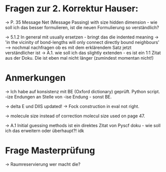 # Fragen zur 2. Korrektur Hauser: 
-> P. 35 Message Net (Message Passing) with size hidden dimension - wie soll ich das besser formulieren, ist die neuen Formulierung so verständlich? 

-> 5.1.2 In general mit usually ersetzen - bringt das die indented meaning
-> 'in the vicinity of bond-lengths will only connect directly bound neighbours' --> nochmal nachfragen ob es mit dem erklärendem Satz jetzt verständlicher ist 
-> A.1. wie soll ich das slightly extenden - es ist ein 1:1 Zitat aus der Doku. Die ist eben mal nicht länger (zumindest momentan nicht!)

# Anmerkungen
-> Ich habe auf konsistenz mit BE (Oxford dictionary) geprüft. Python script. -ize Endungen an Stelle von -ise Endung - sonst BE. 

-> delta E und DIIS updated! -> Fock construction in eval not right. 

-> molecule size instead of correction molecul size used on page 47. 

-> A.1 Initial guessing methods ist ein direktes Zitat von Pyscf doku - wie soll ich das erweitern oder überhaupt?! idk 


# Frage Masterprüfung

-> Raumreservierung wer macht die? 